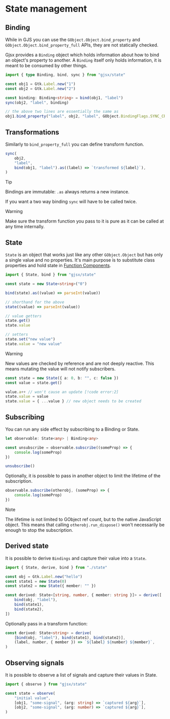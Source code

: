 # State management

## Binding

While in GJS you can use the `GObject.Object.bind_property` and
`GObject.Object.bind_property_full` APIs, they are not statically checked.

Gjsx provides a `Binding` object which holds information about
how to bind an object's property to another. A `Binding` itself
only holds information, it is meant to be consumed by other things.

```ts
import { type Binding, bind, sync } from "gjsx/state"

const obj1 = Gtk.Label.new("1")
const obj2 = Gtk.Label.new("2")

const binding: Binding<string> = bind(obj1, "label")
sync(obj2, "label", binding)

// the above two lines are essentially the same as
obj1.bind_property("label", obj2, "label", GObject.BindingFlags.SYNC_CREATE)
```

## Transformations

Similarly to `bind_property_full` you can define transform function.

```ts
sync(
    obj2,
    "label",
    bind(obj1, "label").as((label) => `transformed ${label}`),
)
```

> [!TIP]
> Bindings are immutable: `.as` always returns a new instance.

If you want a two way binding `sync` will have to be called twice.

> [!WARNING]
> Make sure the transform function you pass to it
> is pure as it can be called at any time internally.

## State

`State` is an object that works just like any other
`GObject.Object` but has only a single value and no properties.
It's main purpose is to substitute class properties and
hold state in [Function Components](./jsx#function-components).

```ts
import { State, bind } from "gjsx/state"

const state = new State<string>("0")

bind(state).as((value) => parseInt(value))

// shorthand for the above
state((value) => parseInt(value))

// value getters
state.get()
state.value

// setters
state.set("new value")
state.value = "new value"
```

> [!WARNING]
> New values are checked by reference and are not deeply reactive.
> This means mutating the value will not notify subscribers.
>
> ```ts
> const state = new State({ a: 0, b: "", c: false })
> const value = state.get()
>
> value.a++ // won't cause an update [!code error:2]
> state.value = value
> state.value = { ...value } // new object needs to be created
> ```

## Subscribing

You can run any side effect by subscribing to a Binding or State.

```ts
let observable: State<any> | Binding<any>

const unsubscribe = observable.subscribe((someProp) => {
    console.log(someProp)
})

unsubscribe()
```

Optionally, it is possible to pass in another object to limit
the lifetime of the subscription.

```ts
observable.subscribe(otherobj, (someProp) => {
    console.log(someProp)
})
```

> [!NOTE]
> The lifetime is not limited to GObject ref count, but to the native
> JavaScript object. This means that calling `otherobj.run_dispose()`
> won't necessarily be enough to stop the subscription.

## Derived state

It is possible to derive `Bindings` and capture their value into a `State`.

```ts
import { State, derive, bind } from "./state"

const obj = Gtk.Label.new("hello")
const state1 = new State(0)
const state2 = new State({ member: "" })

const derived: State<[string, number, { member: string }]> = derive([
    bind(obj, "label"),
    bind(state1),
    bind(state2),
])
```

Optionally pass in a transform function:

```ts
const derived: State<string> = derive(
    [bind(obj, "label"), bind(state1), bind(state2)],
    (label, number, { member }) => `${label} ${number} ${member}`,
)
```

## Observing signals

It is possible to observe a list of signals and capture their values in State.

```ts
import { observe } from "gjsx/state"

const state = observe(
    "initial value",
    [obj1, "some-signal", (arg: string) => `captured ${arg}`],
    [obj2, "some-signal", (arg: number) => `captured ${arg}`],
)
```
